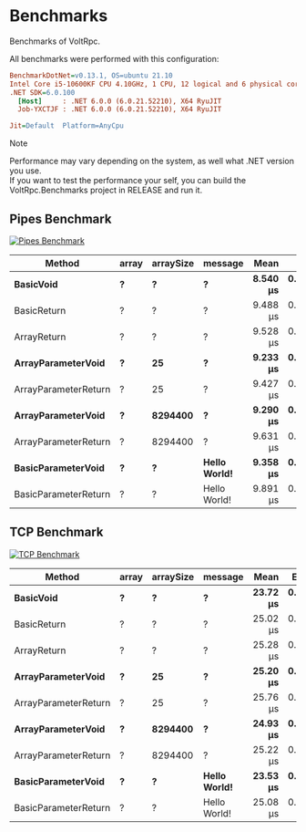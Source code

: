 # Benchmarks

Benchmarks of VoltRpc.

All benchmarks were performed with this configuration:
``` ini
BenchmarkDotNet=v0.13.1, OS=ubuntu 21.10
Intel Core i5-10600KF CPU 4.10GHz, 1 CPU, 12 logical and 6 physical cores
.NET SDK=6.0.100
  [Host]     : .NET 6.0.0 (6.0.21.52210), X64 RyuJIT
  Job-YXCTJF : .NET 6.0.0 (6.0.21.52210), X64 RyuJIT

Jit=Default  Platform=AnyCpu  
```

> [!NOTE]
> Performance may vary depending on the system, as well what .NET version you use. <br>
> If you want to test the performance your self, you can build the VoltRpc.Benchmarks project in RELEASE and run it.

## Pipes Benchmark

[![Pipes Benchmark](~/images/Benchmarks/PipesBenchmark.png)](~/images/Benchmarks/PipesBenchmark.png)

|               Method | array | arraySize |      message |     Mean |     Error |    StdDev |
|--------------------- |------ |---------- |------------- |---------:|----------:|----------:|
|            **BasicVoid** |     **?** |         **?** |            **?** | **8.540 μs** | **0.1634 μs** | **0.2125 μs** |
|          BasicReturn |     ? |         ? |            ? | 9.488 μs | 0.1218 μs | 0.1080 μs |
|          ArrayReturn |     ? |         ? |            ? | 9.528 μs | 0.1653 μs | 0.1546 μs |
|   **ArrayParameterVoid** |     **?** |        **25** |            **?** | **9.233 μs** | **0.0999 μs** | **0.0885 μs** |
| ArrayParameterReturn |     ? |        25 |            ? | 9.427 μs | 0.1529 μs | 0.1636 μs |
|   **ArrayParameterVoid** |     **?** |   **8294400** |            **?** | **9.290 μs** | **0.1106 μs** | **0.0924 μs** |
| ArrayParameterReturn |     ? |   8294400 |            ? | 9.631 μs | 0.1637 μs | 0.1531 μs |
|   **BasicParameterVoid** |     **?** |         **?** | **Hello World!** | **9.358 μs** | **0.1194 μs** | **0.1116 μs** |
| BasicParameterReturn |     ? |         ? | Hello World! | 9.891 μs | 0.1478 μs | 0.1383 μs |


## TCP Benchmark

[![TCP Benchmark](~/images/Benchmarks/TCPBenchmark.png)](~/images/Benchmarks/TCPBenchmark.png)

|               Method | array | arraySize |      message |     Mean |    Error |   StdDev |
|--------------------- |------ |---------- |------------- |---------:|---------:|---------:|
|            **BasicVoid** |     **?** |         **?** |            **?** | **23.72 μs** | **0.355 μs** | **0.332 μs** |
|          BasicReturn |     ? |         ? |            ? | 25.02 μs | 0.421 μs | 0.394 μs |
|          ArrayReturn |     ? |         ? |            ? | 25.28 μs | 0.322 μs | 0.301 μs |
|   **ArrayParameterVoid** |     **?** |        **25** |            **?** | **25.20 μs** | **0.275 μs** | **0.257 μs** |
| ArrayParameterReturn |     ? |        25 |            ? | 25.76 μs | 0.370 μs | 0.328 μs |
|   **ArrayParameterVoid** |     **?** |   **8294400** |            **?** | **24.93 μs** | **0.236 μs** | **0.220 μs** |
| ArrayParameterReturn |     ? |   8294400 |            ? | 25.22 μs | 0.468 μs | 0.438 μs |
|   **BasicParameterVoid** |     **?** |         **?** | **Hello World!** | **23.53 μs** | **0.432 μs** | **0.404 μs** |
| BasicParameterReturn |     ? |         ? | Hello World! | 25.08 μs | 0.496 μs | 0.944 μs |
